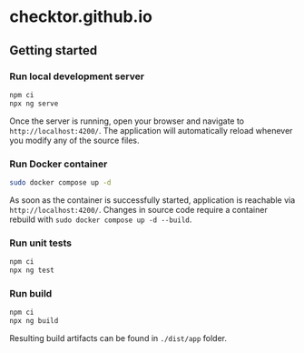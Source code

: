 # checktor.github.io

## Getting started

### Run local development server

```bash
npm ci
npx ng serve
```

Once the server is running, open your browser and navigate to `http://localhost:4200/`. The application will automatically reload whenever you modify any of the source files.

### Run Docker container

```bash
sudo docker compose up -d
```

As soon as the container is successfully started, application is reachable via `http://localhost:4200/`. Changes in source code require a container rebuild with `sudo docker compose up -d --build`.

### Run unit tests

```bash
npm ci
npx ng test
```

### Run build

```bash
npm ci
npx ng build
```

Resulting build artifacts can be found in `./dist/app` folder.
